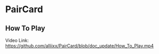 # PairCard

## How To Play
Video Link: https://github.com/alliixx/PairCard/blob/doc_update/How_To_Play.mp4
